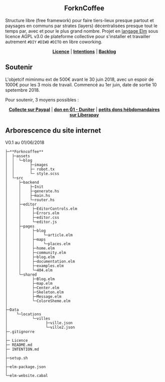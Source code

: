 <p align="center">
  <h2 align="center">ForknCoffee</h2>
</p>

Structure libre (free framework) pour faire tiers-lieux presque partout et paysages en communs par strates (layers) décentralisées presque tout le temps par, avec et pour le plus grand nombre. Projet en [langage Elm](https://fr.wikipedia.org/wiki/Elm_(langage)) sous licence  AGPL v3.0 de plateforme collective pour s'installer et  travailler autrement `#DIY` `#DIWO` `#DITO` en libre coworking. 


<p align="center">
    <b><a href="https://github.com/XavCC/forkncoffee/blob/master/LICENSE">Licence</a></b>
    |
    <b><a href="https://github.com/XavCC/forkncoffee/issues">Intentions</a></b>
    |
    <b><a href="https://github.com/XavCC/forkncoffee/projects">Backlog</a></b>
</p>

## Soutenir

L'objetcif miminmu ext de 500€ avant le 30 juin 2018, avec un espoir de 1000€ pour les 3 mois de travail. Commencé au 1er juin, date de sortie 10 spetembre 2018. 

Pour soutenir, 3 moyens possibles : 

<p align="center">
    <b><a href="https://paypal.me/pools/c/84Ug9UH2cW">Collecte sur Paypal</a></b>
    |
    <b><a href="https://g1.duniter.fr#/app/wot/92UU85KeAXuVjvnfyXWxPkcTSeE68Ftt4D53tJVVNrgN/Xavier%20Coadic">don en Ğ1 - Duniter</a></b>
    |
   <b><a href="https://liberapay.com/Xav.CC">petits dons hébdomandaires sur Liberapay</a></b>
</p>


## Arborescence du site internet

V0.1 au 01/06/2018

```
├─**Forkncoffee**
│  ├─assets
│  │  └─blog
│  │       ├─images
│  │       ├─ robot.tx
│  │       └─ style.scss
│  └─src
│     ├─backend
│     │    ├─Init
│     │    ├─generate.hs
│     │    ├─main.hs
│     │    └─router.hs
│     ├─editor
│     │     ├─EditorControls.elm
│     │     ├─Errors.elm
│     │     ├─editor.css
│     │     └─editor.js
│     ├─pages
│     │     ├─blog
│     │     │    └─article.elm
│     │     ├─maps
│     │     │    └─places.elm
│     │     ├─home.elm
│     │     ├─community.elm
│     │     ├─blog.elm
│     │     ├─documentation.elm
│     │     ├─examples.elm
│     │     └─404.elm
│     └─shared
│           ├─Blog.elm
│           ├─map.elm
│           ├─Center.elm
│           ├─Skeleton.elm
│           ├─Message.elm
│           └─ColoreSheme.elm    
│ 
├─Data
│    └─locations
│           └─villes
│                 ├─ville.json
│                 └─ville2.json
├─.gitignorre
│   
├─ Licence    
├─ README.md
├─ INTENTION.md
│  
├─setup.sh
│
├─elm-package.json
│
└─elm-website.cabal

```
